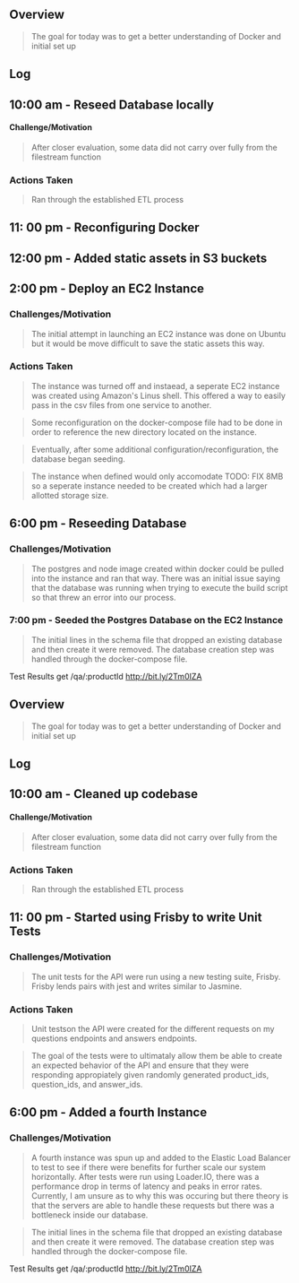 ## Overview

> The goal for today was to get a better understanding of Docker and initial set up

## Log

## 10:00 am - Reseed Database locally

#### Challenge/Motivation

> After closer evaluation, some data did not carry over fully from the filestream function

### Actions Taken

> Ran through the established ETL process

## 11: 00 pm - Reconfiguring Docker 

## 12:00 pm - Added static assets in S3 buckets

## 2:00 pm - Deploy an EC2 Instance

### Challenges/Motivation

> The initial attempt in launching an EC2 instance was done on Ubuntu but it would be move difficult to save the static assets this way. 

### Actions Taken

> The instance was turned off and instaead, a seperate EC2 instance was created using Amazon's Linus shell. This offered a way to easily pass in the csv files from one service to another. 

> Some reconfiguration on the docker-compose file had to be done in order to reference the new directory located on the instance.

> Eventually, after some additional configuration/reconfiguration, the database began seeding.

> The instance when defined would only accomodate TODO: FIX 8MB so a seperate instance needed to be created which had a larger allotted storage size.

## 6:00 pm - Reseeding Database

### Challenges/Motivation

> The postgres and node image created within docker could be pulled into the instance and ran that way. There was an initial issue saying that the database was running when trying to execute the build script so that threw an error into our process.

### 7:00 pm - Seeded the Postgres Database on the EC2 Instance

> The initial lines in the schema file that dropped an existing database and then create it were removed. The database creation step was handled through the docker-compose file.

> 



Test Results
get /qa/:productId
http://bit.ly/2Tm0IZA




<!-- FIXME: 8/12 -->
## Overview

> The goal for today was to get a better understanding of Docker and initial set up

## Log

## 10:00 am - Cleaned up codebase

#### Challenge/Motivation

> After closer evaluation, some data did not carry over fully from the filestream function

### Actions Taken

> Ran through the established ETL process

## 11: 00 pm - Started using Frisby to write Unit Tests 

### Challenges/Motivation

<!-- TODO: fix this phrasing -->
> The unit tests for the API were run using a new testing suite, Frisby. Frisby lends pairs with jest and writes similar to Jasmine.

### Actions Taken

> Unit testson the API were created for the different requests on my questions endpoints and answers endpoints. 

> The goal of the tests were to ultimataly allow them be able to create an expected behavior of the API and ensure that they were responding appropiately given randomly generated product_ids, question_ids, and answer_ids.


## 6:00 pm - Added a fourth Instance

### Challenges/Motivation

> A fourth instance was spun up and added to the Elastic Load Balancer to test to see if there were benefits for further scale our system horizontally. After tests were run using Loader.IO, there was a performance drop in terms of latency and peaks in error rates. Currently, I am unsure as to why this was occuring but there theory is that the servers are able to handle these requests but there was a bottleneck inside our database.

> The initial lines in the schema file that dropped an existing database and then create it were removed. The database creation step was handled through the docker-compose file.

> 



Test Results
get /qa/:productId
http://bit.ly/2Tm0IZA



